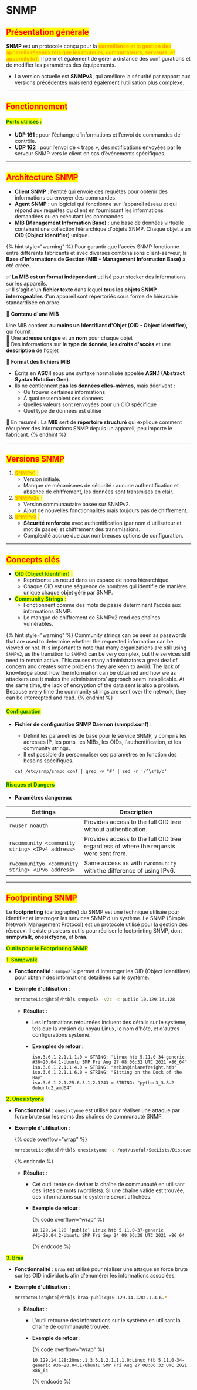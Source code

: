 # SNMP

## <mark style="color:red;">**Présentation générale**</mark>

**SNMP** est un protocole conçu pour la <mark style="color:orange;">**surveillance et la gestion des appareils réseaux tels que les routeurs, commutateurs, serveurs, et appareils IoT.**</mark> Il permet également de gérer à distance des configurations et de modifier les paramètres des équipements.

* La version actuelle est **SNMPv3**, qui améliore la sécurité par rapport aux versions précédentes mais rend également l’utilisation plus complexe.

***

## <mark style="color:red;">**Fonctionnement**</mark>

#### <mark style="color:green;">**Ports utilisés**</mark> <mark style="color:green;"></mark><mark style="color:green;">:</mark>

* **UDP 161** : pour l’échange d’informations et l’envoi de commandes de contrôle.
* **UDP 162** : pour l’envoi de « traps », des notifications envoyées par le serveur SNMP vers le client en cas d’événements spécifiques.

***

## <mark style="color:red;">**Architecture SNMP**</mark>

* **Client SNMP** : l'entité qui envoie des requêtes pour obtenir des informations ou envoyer des commandes.
* **Agent SNMP** : un logiciel qui fonctionne sur l’appareil réseau et qui répond aux requêtes du client en fournissant les informations demandées ou en exécutant les commandes.
* **MIB (Management Information Base)** : une base de données virtuelle contenant une collection hiérarchique d'objets SNMP. Chaque objet a un **OID (Object Identifier)** unique.

{% hint style="warning" %}
Pour garantir que l'accès SNMP fonctionne entre différents fabricants et avec diverses combinaisons client-serveur, la **Base d'Informations de Gestion (MIB - Management Information Base)** a été créée.

✅ **La MIB est un format indépendant** utilisé pour stocker des informations sur les appareils.\
✅ Il s'agit d'un **fichier texte** dans lequel **tous les objets SNMP interrogeables** d'un appareil sont répertoriés sous forme de hiérarchie standardisée en arbre.

📌 **Contenu d'une MIB**

Une MIB contient **au moins un** **Identifiant d'Objet (OID - Object Identifier)**, qui fournit :\
🔹 Une **adresse unique** et un **nom** pour chaque objet\
🔹 Des informations sur **le type de donnée**, **les droits d'accès** et une **description** de l'objet

📄 **Format des fichiers MIB**

* Écrits en **ASCII** sous une syntaxe normalisée appelée **ASN.1 (Abstract Syntax Notation One)**.
* Ils ne contiennent **pas les données elles-mêmes**, mais décrivent :
  * Où trouver certaines informations
  * À quoi ressemblent ces données
  * Quelles valeurs sont renvoyées pour un OID spécifique
  * Quel type de données est utilisé

🚀 En résumé : La **MIB** sert de **répertoire structuré** qui explique comment récupérer des informations SNMP depuis un appareil, peu importe le fabricant.
{% endhint %}

***

## <mark style="color:red;">**Versions SNMP**</mark>

1. <mark style="color:orange;">**SNMPv1**</mark> <mark style="color:orange;"></mark><mark style="color:orange;">:</mark>
   * Version initiale.
   * Manque de mécanismes de sécurité : aucune authentification et absence de chiffrement, les données sont transmises en clair.
2. <mark style="color:orange;">**SNMPv2c**</mark> <mark style="color:orange;"></mark><mark style="color:orange;">:</mark>
   * Version communautaire basée sur SNMPv2.
   * Ajout de nouvelles fonctionnalités mais toujours pas de chiffrement.
3. <mark style="color:orange;">**SNMPv3**</mark> <mark style="color:orange;"></mark><mark style="color:orange;">:</mark>
   * **Sécurité renforcée** avec authentification (par nom d'utilisateur et mot de passe) et chiffrement des transmissions.
   * Complexité accrue due aux nombreuses options de configuration.

***

## <mark style="color:red;">**Concepts clés**</mark>

* <mark style="color:green;">**OID (Object Identifier)**</mark> <mark style="color:green;"></mark><mark style="color:green;">:</mark>
  * Représente un nœud dans un espace de noms hiérarchique.
  * Chaque OID est une séquence de nombres qui identifie de manière unique chaque objet géré par SNMP.
* <mark style="color:green;">**Community Strings**</mark> <mark style="color:green;"></mark><mark style="color:green;">:</mark>
  * Fonctionnent comme des mots de passe déterminant l’accès aux informations SNMP.
  * Le manque de chiffrement de SNMPv2 rend ces chaînes vulnérables.

{% hint style="warning" %}
Community strings can be seen as passwords that are used to determine whether the requested information can be viewed or not. It is important to note that many organizations are still using `SNMPv2`, as the transition to `SNMPv3` can be very complex, but the services still need to remain active. This causes many administrators a great deal of concern and creates some problems they are keen to avoid. The lack of knowledge about how the information can be obtained and how we as attackers use it makes the administrators' approach seem inexplicable. At the same time, the lack of encryption of the data sent is also a problem. Because every time the community strings are sent over the network, they can be intercepted and read.&#x20;
{% endhint %}

#### <mark style="color:green;">**Configuration**</mark>

*   **Fichier de configuration SNMP Daemon (snmpd.conf)** :

    * Définit les paramètres de base pour le service SNMP, y compris les adresses IP, les ports, les MIBs, les OIDs, l'authentification, et les community strings.
    * Il est possible de personnaliser ces paramètres en fonction des besoins spécifiques.

    ```shell-session
    cat /etc/snmp/snmpd.conf | grep -v "#" | sed -r '/^\s*$/d'
    ```

#### <mark style="color:green;">**Risques et Dangers**</mark>

* **Paramètres dangereux**&#x20;

| **Settings**                                     | **Description**                                                                       |
| ------------------------------------------------ | ------------------------------------------------------------------------------------- |
| `rwuser noauth`                                  | Provides access to the full OID tree without authentication.                          |
| `rwcommunity <community string> <IPv4 address>`  | Provides access to the full OID tree regardless of where the requests were sent from. |
| `rwcommunity6 <community string> <IPv6 address>` | Same access as with `rwcommunity` with the difference of using IPv6.                  |

***

## <mark style="color:red;">**Footprinting SNMP**</mark>

Le **footprinting** (cartographie) du SNMP est une technique utilisée pour identifier et interroger les services SNMP d'un système. Le SNMP (Simple Network Management Protocol) est un protocole utilisé pour la gestion des réseaux. Il existe plusieurs outils pour réaliser le footprinting SNMP, dont **snmpwalk**, **onesixtyone**, et **braa**.

<mark style="color:green;">**Outils pour le Footprinting SNMP**</mark>

<mark style="color:green;">**1. Snmpwalk**</mark>

* **Fonctionnalité** : `snmpwalk` permet d'interroger les OID (Object Identifiers) pour obtenir des informations détaillées sur le système.
*   **Exemple d'utilisation** :

    ```bash
    mrroboteLiot@htb[/htb]$ snmpwalk -v2c -c public 10.129.14.128
    ```

    * **Résultat** :
      * Les informations retournées incluent des détails sur le système, tels que la version du noyau Linux, le nom d'hôte, et d'autres configurations système.
      *   **Exemples de retour** :

          ```plaintext
          iso.3.6.1.2.1.1.1.0 = STRING: "Linux htb 5.11.0-34-generic #36~20.04.1-Ubuntu SMP Fri Aug 27 08:06:32 UTC 2021 x86_64"
          iso.3.6.1.2.1.1.4.0 = STRING: "mrb3n@inlanefreight.htb"
          iso.3.6.1.2.1.1.6.0 = STRING: "Sitting on the Dock of the Bay"
          iso.3.6.1.2.1.25.6.3.1.2.1243 = STRING: "python3_3.8.2-0ubuntu2_amd64"
          ```

<mark style="color:green;">**2. Onesixtyone**</mark>

* **Fonctionnalité** : `onesixtyone` est utilisé pour réaliser une attaque par force brute sur les noms des chaînes de communauté SNMP.
*   **Exemple d'utilisation** :

    {% code overflow="wrap" %}
    ```bash
    mrroboteLiot@htb[/htb]$ onesixtyone -c /opt/useful/SecLists/Discovery/SNMP/snmp.txt 10.129.14.128
    ```
    {% endcode %}

    * **Résultat** :
      * Cet outil tente de deviner la chaîne de communauté en utilisant des listes de mots (wordlists). Si une chaîne valide est trouvée, des informations sur le système seront affichées.
      *   **Exemple de retour** :

          {% code overflow="wrap" %}
          ```plaintext
          10.129.14.128 [public] Linux htb 5.11.0-37-generic #41~20.04.2-Ubuntu SMP Fri Sep 24 09:06:38 UTC 2021 x86_64
          ```
          {% endcode %}

<mark style="color:green;">**3. Braa**</mark>

* **Fonctionnalité** : `braa` est utilisé pour réaliser une attaque en force brute sur les OID individuels afin d'énumérer les informations associées.
*   **Exemple d'utilisation** :

    ```bash
    mrroboteLiot@htb[/htb]$ braa public@10.129.14.128:.1.3.6.*
    ```

    * **Résultat** :
      * L'outil retourne des informations sur le système en utilisant la chaîne de communauté trouvée.
      *   **Exemple de retour** :

          {% code overflow="wrap" %}
          ```plaintext
          10.129.14.128:20ms:.1.3.6.1.2.1.1.1.0:Linux htb 5.11.0-34-generic #36~20.04.1-Ubuntu SMP Fri Aug 27 08:06:32 UTC 2021 x86_64
          ```
          {% endcode %}
